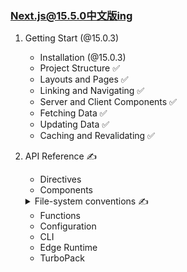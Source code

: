 ### [Next.js@15.5.0中文版ing](https://candicecaiyu.github.io/nextjs-docs/start)

1. Getting Start (@15.0.3)

    - Installation (@15.0.3)
    - Project Structure ✅
    - Layouts and Pages ✅
    - Linking and Navigating ✅
    - Server and Client Components ✅
    - Fetching Data ✅
    - Updating Data ✅
    - Caching and Revalidating ✅


2. API Reference ✍️

    - Directives
    - Components
   <details>
      <summary>File-system conventions ✍️</summary>

        - default.js ✍️
        - error.js
        - instrumentation.js
        - layout.js
        - loading.js
        - mdx-components.js
        - middleware.js
        - not-found.js
        - page.js
        - route.js
        - Route Segment Config
        - template.js
        - Metadata Files
            - favicon, icon, and apple-icon
            - manifest.json
            - opengraph-image and twitter-image
            - robots.txt
            - sitemap.xml
        - Dynamic Segments
        - forbidden.js
        - instrumentation-client.js
        - intercepting routes
        - parallel routes
        - public
        - src
        - unauthorized.js

   </details>

    - Functions
    - Configuration
    - CLI
    - Edge Runtime
    - TurboPack
     
